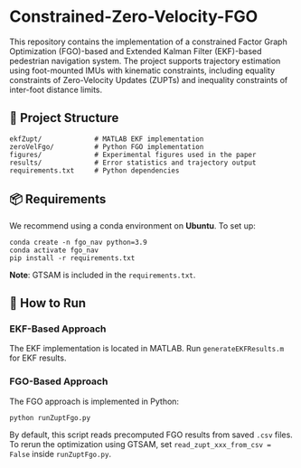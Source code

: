 # Constrained-Zero-Velocity-FGO

This repository contains the implementation of a constrained Factor Graph Optimization (FGO)-based and Extended Kalman Filter (EKF)-based pedestrian navigation system. The project supports trajectory estimation using foot-mounted IMUs with kinematic constraints, including equality constraints of Zero-Velocity Updates (ZUPTs) and inequality constraints of inter-foot distance limits.

## 📁 Project Structure

```
ekfZupt/             # MATLAB EKF implementation
zeroVelFgo/          # Python FGO implementation
figures/             # Experimental figures used in the paper
results/             # Error statistics and trajectory output
requirements.txt     # Python dependencies
```

## 📦 Requirements

We recommend using a conda environment on **Ubuntu**. To set up:

```
conda create -n fgo_nav python=3.9
conda activate fgo_nav
pip install -r requirements.txt
```

**Note**: GTSAM is included in the `requirements.txt`.

## 🚀 How to Run

### EKF-Based Approach

The EKF implementation is located in MATLAB. Run `generateEKFResults.m` for EKF results.


### FGO-Based Approach

The FGO approach is implemented in Python:

```
python runZuptFgo.py
```

By default, this script reads precomputed FGO results from saved `.csv` files. To rerun the optimization using GTSAM, set `read_zupt_xxx_from_csv = False` inside `runZuptFgo.py`.

